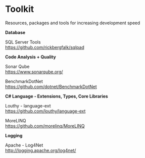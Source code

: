# Toolkit
Resources, packages and tools for increasing development speed

**Database**

SQL Server Tools\
https://github.com/rickbergfalk/sqlpad

**Code Analysis + Quality**

Sonar Qube\
https://www.sonarqube.org/

BenchmarkDotNet\
https://github.com/dotnet/BenchmarkDotNet

**C# Language - Extensions, Types, Core Libraries**

Louthy - language-ext\
https://github.com/louthy/language-ext

MoreLINQ\
https://github.com/morelinq/MoreLINQ

**Logging**

Apache - Log4Net\
http://logging.apache.org/log4net/
